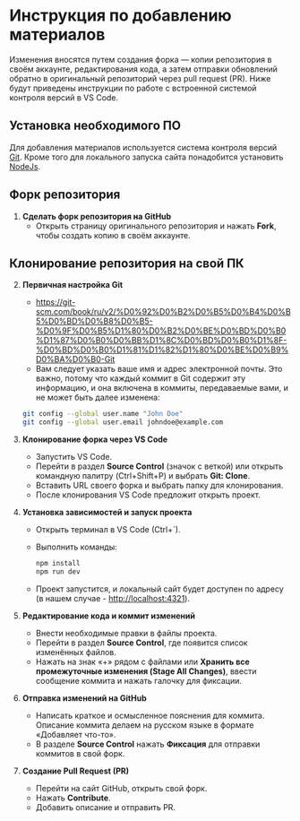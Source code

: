 # Инструкция по добавлению материалов

Изменения вносятся путем создания форка — копии репозитория в своём аккаунте, редактирования кода, а затем отправки обновлений обратно в оригинальный репозиторий через pull request (PR). Ниже будут приведены инструкции по работе с встроенной системой контроля версий в VS Code.

## Установка необходимого ПО

Для добавления материалов используется система контроля версий [Git](https://git-scm.com/). 
Кроме того для локального запуска сайта понадобится установить [NodeJs](https://nodejs.org/en).

## Форк репозитория  

1. **Сделать форк репозитория на GitHub**  
   - Открыть страницу оригинального репозитория и нажать **Fork**, чтобы создать копию в своём аккаунте.  

## Клонирование репозитория на свой ПК

2. **Первичная настройка Git**  
   - https://git-scm.com/book/ru/v2/%D0%92%D0%B2%D0%B5%D0%B4%D0%B5%D0%BD%D0%B8%D0%B5-%D0%9F%D0%B5%D1%80%D0%B2%D0%BE%D0%BD%D0%B0%D1%87%D0%B0%D0%BB%D1%8C%D0%BD%D0%B0%D1%8F-%D0%BD%D0%B0%D1%81%D1%82%D1%80%D0%BE%D0%B9%D0%BA%D0%B0-Git
   - Вам следует указать ваше имя и адрес электронной почты. Это важно, потому что каждый коммит в Git содержит эту информацию, и она включена в коммиты, передаваемые вами, и не может быть далее изменена:
   ```bash
   git config --global user.name "John Doe"
   git config --global user.email johndoe@example.com
   ```

3. **Клонирование форка через VS Code**  
   - Запустить VS Code.  
   - Перейти в раздел **Source Control** (значок с веткой) или открыть командную палитру (Ctrl+Shift+P) и выбрать **Git: Clone**.  
   - Вставить URL своего форка и выбрать папку для клонирования.  
   - После клонирования VS Code предложит открыть проект.  

4. **Установка зависимостей и запуск проекта**  
   - Открыть терминал в VS Code (Ctrl+`).  
   - Выполнить команды:  

     ```bash
     npm install
     npm run dev
     ```

   - Проект запустится, и локальный сайт будет доступен по адресу (в нашем случае - [http://localhost:4321](http://localhost:4321)).  

5. **Редактирование кода и коммит изменений**  
   - Внести необходимые правки в файлы проекта.  
   - Перейти в раздел **Source Control**, где появится список изменённых файлов.  
   - Нажать на знак «+» рядом с файлами или **Хранить все промежуточные изменения (Stage All Changes)**, ввести сообщение коммита и нажать галочку для фиксации.  


6. **Отправка изменений на GitHub**  
   - Написать краткое и осмысленное пояснения для коммита. Описание коммита делаем на русском языке в формате «Добавляет что-то».
   - В разделе **Source Control** нажать **Фиксация** для отправки коммитов в свой форк.  

7. **Создание Pull Request (PR)**  
   - Перейти на сайт GitHub, открыть свой форк.  
   - Нажать **Contribute**.  
   - Добавить описание и отправить PR.  
